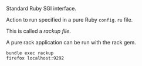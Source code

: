 Standard Ruby SGI interface.

Action to run specified in a pure Ruby `config.ru` file.

This is called a *rackup file*.

A pure rack application can be run with the rack gem.

    bundle exec rackup
    firefox localhost:9292
